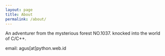 ```yaml
---
layout: page
title: About
permalink: /about/
---
```


An adventurer from the mysterious forest NO.1037. knocked into the world of C/C++. 

email: agus[at]python.web.id
